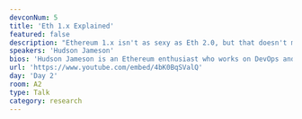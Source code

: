 ```yaml
---
devconNum: 5
title: 'Eth 1.x Explained'
featured: false
description: "Ethereum 1.x isn't as sexy as Eth 2.0, but that doesn't mean it isn't important! In this talk we go over the history of Eth 1.x including it's Devcon4 origins and what it means for Ethereum today."
speakers: 'Hudson Jameson'
bios: 'Hudson Jameson is an Ethereum enthusiast who works on DevOps and community relations at the Ethereum Foundation. In addition to his Ethereum addiction, he co-stars in "Tabletop Squadron," a Star Wars Edge of the Empire tabletop RPG actual play podcast. That''s a mouthful. Hudson has 1 wife and 3 cats.'
url: 'https://www.youtube.com/embed/4bK0BqSValQ'
day: 'Day 2'
room: A2
type: Talk
category: research
---
```

